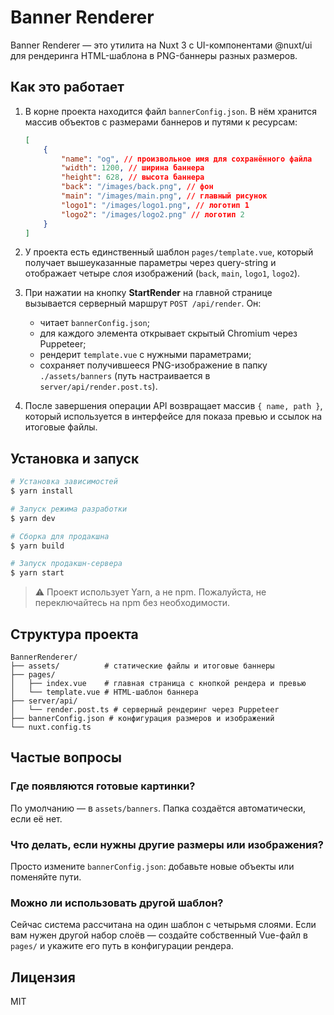 # Banner Renderer

Banner Renderer — это утилита на Nuxt 3 с UI-компонентами @nuxt/ui для рендеринга HTML-шаблона в PNG-баннеры разных размеров.

## Как это работает

1. В корне проекта находится файл `bannerConfig.json`. В нём хранится массив объектов с размерами баннеров и путями к ресурсам:

    ```json
    [
        {
            "name": "og", // произвольное имя для сохранённого файла
            "width": 1200, // ширина баннера
            "height": 628, // высота баннера
            "back": "/images/back.png", // фон
            "main": "/images/main.png", // главный рисунок
            "logo1": "/images/logo1.png", // логотип 1
            "logo2": "/images/logo2.png" // логотип 2
        }
    ]
    ```

2. У проекта есть единственный шаблон `pages/template.vue`, который получает вышеуказанные параметры через query-string и отображает четыре слоя изображений (`back`, `main`, `logo1`, `logo2`).
3. При нажатии на кнопку **StartRender** на главной странице вызывается серверный маршрут `POST /api/render`. Он:
    - читает `bannerConfig.json`;
    - для каждого элемента открывает скрытый Chromium через Puppeteer;
    - рендерит `template.vue` с нужными параметрами;
    - сохраняет получившееся PNG-изображение в папку `./assets/banners` (путь настраивается в `server/api/render.post.ts`).
4. После завершения операции API возвращает массив `{ name, path }`, который используется в интерфейсе для показа превью и ссылок на итоговые файлы.

## Установка и запуск

```bash
# Установка зависимостей
$ yarn install

# Запуск режима разработки
$ yarn dev

# Сборка для продакшна
$ yarn build

# Запуск продакшн-сервера
$ yarn start
```

> ⚠️ Проект использует Yarn, а не npm. Пожалуйста, не переключайтесь на npm без необходимости.

## Структура проекта

```
BannerRenderer/
├── assets/          # статические файлы и итоговые баннеры
├── pages/
│   ├── index.vue    # главная страница с кнопкой рендера и превью
│   └── template.vue # HTML-шаблон баннера
├── server/api/
│   └── render.post.ts # серверный рендеринг через Puppeteer
├── bannerConfig.json # конфигурация размеров и изображений
└── nuxt.config.ts
```

## Частые вопросы

### Где появляются готовые картинки?

По умолчанию — в `assets/banners`. Папка создаётся автоматически, если её нет.

### Что делать, если нужны другие размеры или изображения?

Просто измените `bannerConfig.json`: добавьте новые объекты или поменяйте пути.

### Можно ли использовать другой шаблон?

Сейчас система рассчитана на один шаблон с четырьмя слоями. Если вам нужен другой набор слоёв — создайте собственный Vue-файл в `pages/` и укажите его путь в конфигурации рендера.

## Лицензия

MIT
